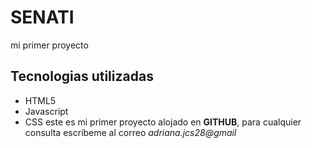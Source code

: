 # SENATI
mi primer proyecto
## Tecnologias utilizadas
  - HTML5
  - Javascript
  - CSS
este es mi primer proyecto alojado en **GITHUB**, para cualquier consulta escribeme al correo *adriana.jcs28@gmail*
